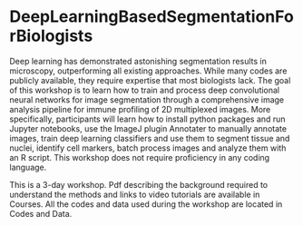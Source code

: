 # DeepLearningBasedSegmentationForBiologists
Deep learning has demonstrated astonishing segmentation results in microscopy, outperforming all existing approaches. While many codes are publicly available, they require expertise that most biologists lack. The goal of this workshop is to learn how to train and process deep convolutional neural networks for image segmentation through a comprehensive image analysis pipeline for immune profiling of 2D multiplexed images. More specifically, participants will learn how to install python packages and run Jupyter notebooks, use the ImageJ plugin Annotater to manually annotate images, train deep learning classifiers and use them to segment tissue and nuclei, identify cell markers, batch process images and analyze them with an R script. This workshop does not require proficiency in any coding language.<br>

This is a 3-day workshop. Pdf describing the background required to understand the methods and links to video tutorials are available in Courses. All the codes and data used during the workshop are located in Codes and Data.
